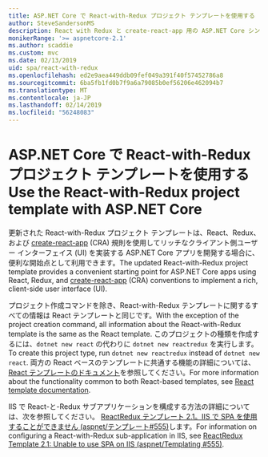 ```yaml
---
title: ASP.NET Core で React-with-Redux プロジェクト テンプレートを使用する
author: SteveSandersonMS
description: React with Redux と create-react-app 用の ASP.NET Core シングル ページ アプリケーション (SPA) プロジェクト テンプレートの使用を開始する方法について説明します。
monikerRange: '>= aspnetcore-2.1'
ms.author: scaddie
ms.custom: mvc
ms.date: 02/13/2019
uid: spa/react-with-redux
ms.openlocfilehash: ed2e9aea449ddb09fef049a391f40f57452786a8
ms.sourcegitcommit: 6ba5fb1fd0b7f9a6a79085b0ef56206e462094b7
ms.translationtype: MT
ms.contentlocale: ja-JP
ms.lasthandoff: 02/14/2019
ms.locfileid: "56248083"
---
```

# <a name="use-the-react-with-redux-project-template-with-aspnet-core"></a><span data-ttu-id="7f660-103">ASP.NET Core で React-with-Redux プロジェクト テンプレートを使用する</span><span class="sxs-lookup"><span data-stu-id="7f660-103">Use the React-with-Redux project template with ASP.NET Core</span></span>

<span data-ttu-id="7f660-104">更新された React-with-Redux プロジェクト テンプレートは、React、Redux、および [create-react-app](https://github.com/facebookincubator/create-react-app) (CRA) 規則を使用してリッチなクライアント側ユーザー インターフェイス (UI) を実装する ASP.NET Core アプリを開発する場合に、便利な開始点として利用できます。</span><span class="sxs-lookup"><span data-stu-id="7f660-104">The updated React-with-Redux project template provides a convenient starting point for ASP.NET Core apps using React, Redux, and [create-react-app](https://github.com/facebookincubator/create-react-app) (CRA) conventions to implement a rich, client-side user interface (UI).</span></span>

<span data-ttu-id="7f660-105">プロジェクト作成コマンドを除き、React-with-Redux テンプレートに関するすべての情報は React テンプレートと同じです。</span><span class="sxs-lookup"><span data-stu-id="7f660-105">With the exception of the project creation command, all information about the React-with-Redux template is the same as the React template.</span></span> <span data-ttu-id="7f660-106">このプロジェクトの種類を作成するには、`dotnet new react` の代わりに `dotnet new reactredux` を実行します。</span><span class="sxs-lookup"><span data-stu-id="7f660-106">To create this project type, run `dotnet new reactredux` instead of `dotnet new react`.</span></span> <span data-ttu-id="7f660-107">両方の React ベースのテンプレートに共通する機能の詳細については、[React テンプレートのドキュメント](xref:spa/react)を参照してください。</span><span class="sxs-lookup"><span data-stu-id="7f660-107">For more information about the functionality common to both React-based templates, see [React template documentation](xref:spa/react).</span></span>

<span data-ttu-id="7f660-108">IIS で React-と-Redux サブアプリケーションを構成する方法の詳細については、次を参照してください。 [ReactRedux テンプレート 2.1。IIS で SPA を使用することができません (aspnet/テンプレート&num;555)](https://github.com/aspnet/Templating/issues/555)します。</span><span class="sxs-lookup"><span data-stu-id="7f660-108">For information on configuring a React-with-Redux sub-application in IIS, see [ReactRedux Template 2.1: Unable to use SPA on IIS (aspnet/Templating &num;555)](https://github.com/aspnet/Templating/issues/555).</span></span>
